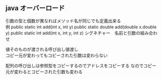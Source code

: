 ## java オーバーロード
引数の型と個数が異なればメソッド名が同じでも定義出来る  
例 public static int add(int x, int y)
	 public static double add(double x.double y)
	 public static int add(int x, int y, int z)
シグネチャー　名前と引数の組み合わせ  

値そのものが渡される呼び出し値渡し  
コピー元が変わってもコピーされた引数は変わらない

配列の呼び出しは参照型をコピーするのでアドレスをコピーする
なのでコピー元が変わるとコピーされた引数も変わる

